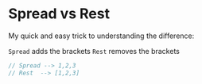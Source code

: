 # Spread vs Rest

My quick and easy trick to understanding the difference:

`Spread` adds the brackets
`Rest` removes the brackets

```javascript
// Spread --> 1,2,3
// Rest  --> [1,2,3]
```
